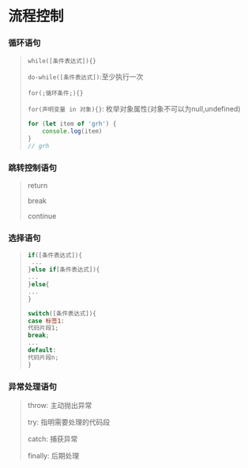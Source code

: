 
# 流程控制

### 循环语句

> `while([条件表达式]){}`
>
> `do-while([条件表达式])`:至少执行一次
>
> `for(;循环条件;){}`
>
> `for(声明变量 in 对象){}`: 枚举对象属性(对象不可以为null,undefined)
>
> ```js
> for (let item of 'grh') {
>     console.log(item)
> }
> // grh
> ```

### 跳转控制语句

> return
>
> break
>
> continue

### 选择语句

> ```js
> if([条件表达式]){
>  ...
> }else if[条件表达式]){
> ...
> }else{
> ...
> }
> ```
>
> ```js
> switch([条件表达式]){
> case 标签1:
> 代码片段1;
> break;
> ...
> default: 
> 代码片段n;
> }
> ```

### 异常处理语句

> throw: 主动抛出异常
>
> try: 指明需要处理的代码段
>
> catch: 捕获异常
>
> finally: 后期处理
